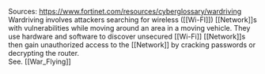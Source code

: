 Sources:
https://www.fortinet.com/resources/cyberglossary/wardriving
\
Wardriving involves attackers searching for wireless ([[Wi-FI]]) [[Network]]s with vulnerabilities while moving around an area in a moving vehicle. They use hardware and software to discover unsecured [[Wi-Fi]] [[Network]]s then gain unauthorized access to the [[Network]] by cracking passwords or decrypting the router.
\
See. [[War_Flying]]
